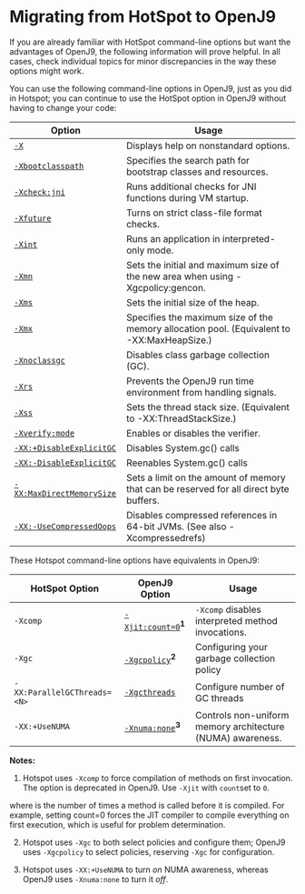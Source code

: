 ﻿<!--
* Copyright (c) 2017, 2018 IBM Corp. and others
*
* This program and the accompanying materials are made
* available under the terms of the Eclipse Public License 2.0
* which accompanies this distribution and is available at
* https://www.eclipse.org/legal/epl-2.0/ or the Apache
* License, Version 2.0 which accompanies this distribution and
* is available at https://www.apache.org/licenses/LICENSE-2.0.
*
* This Source Code may also be made available under the
* following Secondary Licenses when the conditions for such
* availability set forth in the Eclipse Public License, v. 2.0
* are satisfied: GNU General Public License, version 2 with
* the GNU Classpath Exception [1] and GNU General Public
* License, version 2 with the OpenJDK Assembly Exception [2].
*
* [1] https://www.gnu.org/software/classpath/license.html
* [2] http://openjdk.java.net/legal/assembly-exception.html
*
* SPDX-License-Identifier: EPL-2.0 OR Apache-2.0 OR GPL-2.0 WITH
* Classpath-exception-2.0 OR LicenseRef-GPL-2.0 WITH Assembly-exception
-->

# Migrating from HotSpot to OpenJ9

If you are already familiar with HotSpot command-line options but want the advantages of OpenJ9, the following information will prove helpful. In all cases, check individual topics for minor discrepancies in the way these options might work.

You can use the following command-line options in OpenJ9, just as you did in Hotspot; you can continue to use the HotSpot option in OpenJ9 without having to change your code:

| Option                                                | Usage                                                                                      |
|-------------------------------------------------------|--------------------------------------------------------------------------------------------|
| [`-X`](x.md)                                          | Displays help on nonstandard options.                                                      |
| [`-Xbootclasspath`](xbootclasspath.md)                | Specifies the search path for bootstrap classes and resources.                             |
| [`-Xcheck:jni`](xcheck.md)                            | Runs additional checks for JNI functions during VM startup.                                |
| [`-Xfuture`](xfuture.md)                              | Turns on strict class-file format checks.                                                  |
| [`-Xint`](xint.md)                                    | Runs an application in interpreted-only mode.                                              |
| [`-Xmn`](xmn.md)                                      | Sets the initial and maximum size of the new area when using -Xgcpolicy:gencon.            |
| [`-Xms`](xms.md)                                      | Sets the initial size of the heap.                                                         |
| [`-Xmx`](xmx.md)                                      | Specifies the maximum size of the memory allocation pool. (Equivalent to -XX:MaxHeapSize.) |
| [`-Xnoclassgc`](xnoclassgc.md)                        | Disables class garbage collection (GC).                                                    |
| [`-Xrs`](xrs.md)                                      | Prevents the OpenJ9 run time environment from handling signals.                            |
| [`-Xss`](xss.md)                                      | Sets the thread stack size. (Equivalent to -XX:ThreadStackSize.)                           |
| [`-Xverify:mode`](xverify.md)                         | Enables or disables the verifier.                                                          |
| [`-XX:+DisableExplicitGC`](xxdisableexplicitgc)       | Disables System.gc() calls                                                                 |
| [`-XX:-DisableExplicitGC`](xxdisableexplicitgc)       | Reenables System.gc() calls                                                                |
| [`-XX:MaxDirectMemorySize`](xxmaxdirectmemorysize.md) | Sets a limit on the amount of memory that can be reserved for all direct byte buffers.     |
| [`-XX:-UseCompressedOops`](xxusecompressedoops.md)    | Disables compressed references in 64-bit JVMs. (See also -Xcompressedrefs)                 |

These Hotspot command-line options have equivalents in OpenJ9:

| HotSpot Option                 | OpenJ9 Option                                   | Usage                                                          |
|--------------------------------|-------------------------------------------------|----------------------------------------------------------------|                                                                        
| `-Xcomp`                       | [`-Xjit:count=0`](xjit.md)**<sup>1</sup>**      | `-Xcomp` disables interpreted method invocations.              |
| `-Xgc`                         | [`-Xgcpolicy`](xgcpolicy.md)**<sup>2</sup>**    | Configuring your garbage collection policy                     |
| `-XX:ParallelGCThreads=<N>`    | [`-Xgcthreads`](xgcthreads.md)                  | Configure number of GC threads                                 |
| `-XX:+UseNUMA`                 | [`-Xnuma:none`](xnuma.md)**<sup>3</sup>**       | Controls non-uniform memory architecture (NUMA) awareness.     |


<i class="fa fa-pencil-square-o" aria-hidden="true"></i> **Notes:**

1. Hotspot uses `-Xcomp` to force compilation of methods on first invocation. The option is deprecated in OpenJ9. Use `-Xjit` with `count`set to `0`.

where <n> is the number of times a method is called before it is compiled. For example, setting count=0 forces the JIT compiler to compile everything on first execution, which is useful for problem determination.

2. Hotspot uses `-Xgc` to both select policies and configure them; OpenJ9 uses `-Xgcpolicy` to select policies, reserving `-Xgc` for configuration.

3. Hotspot uses `-XX:+UseNUMA` to turn *on* NUMA awareness, whereas OpenJ9 uses `-Xnuma:none` to turn it *off*.



<!-- ==== END OF TOPIC ==== cmdline_migration.md ==== -->



